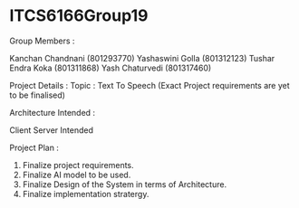 # ITCS6166Group19

Group Members : 

Kanchan Chandnani (801293770)
Yashaswini Golla (801312123)
Tushar Endra Koka (801311868)
Yash Chaturvedi (801317460)


Project Details : 
Topic : Text To Speech 
(Exact Project requirements are yet to be finalised)

Architecture Intended : 

Client Server Intended

Project Plan : 

1) Finalize project requirements.
2) Finalize AI model to be used.
3) Finalize Design of the System in terms of Architecture.
4) Finalize implementation stratergy.







